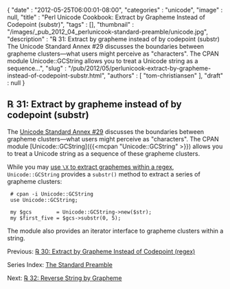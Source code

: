 {
   "date" : "2012-05-25T06:00:01-08:00",
   "categories" : "unicode",
   "image" : null,
   "title" : "Perl Unicode Cookbook: Extract by Grapheme Instead of Codepoint (substr)",
   "tags" : [],
   "thumbnail" : "/images/_pub_2012_04_perlunicook-standard-preamble/unicode.jpg",
   "description" : "℞ 31: Extract by grapheme instead of by codepoint (substr) The Unicode Standard Annex #29 discusses the boundaries between grapheme clusters&mdash;what users might perceive as \"characters\". The CPAN module Unicode::GCString allows you to treat a Unicode string as a sequence...",
   "slug" : "/pub/2012/05/perlunicook-extract-by-grapheme-instead-of-codepoint-substr.html",
   "authors" : [
      "tom-christiansen"
   ],
   "draft" : null
}



℞ 31: Extract by grapheme instead of by codepoint (substr)
----------------------------------------------------------

The [Unicode Standard Annex \#29](http://www.unicode.org/reports/tr29/) discusses the boundaries between grapheme clusters—what users might perceive as "characters". The CPAN module [Unicode::GCString]({{<mcpan "Unicode::GCString" >}}) allows you to treat a Unicode string as a sequence of these grapheme clusters.

While you may [use `\X` to extract graphemes within a regex](/pub/2012/05/perlunicookbook-extract-by-grapheme-instead-of-codepoint-regex.html), `Unicode::GCString` provides a `substr()` method to extract a series of grapheme clusters:

     # cpan -i Unicode::GCString
     use Unicode::GCString;

     my $gcs        = Unicode::GCString->new($str);
     my $first_five = $gcs->substr(0, 5);

The module also provides an iterator interface to grapheme clusters within a string.

Previous: [℞ 30: Extract by Grapheme Instead of Codepoint (regex)](/pub/2012/05/perlunicookbook-extract-by-grapheme-instead-of-codepoint-regex.html)

Series Index: [The Standard Preamble](/pub/2012/04/perlunicook-standard-preamble.html)

Next: [℞ 32: Reverse String by Grapheme](/pub/2012/05/perlunicook-reverse-string-by-grapheme.html)
